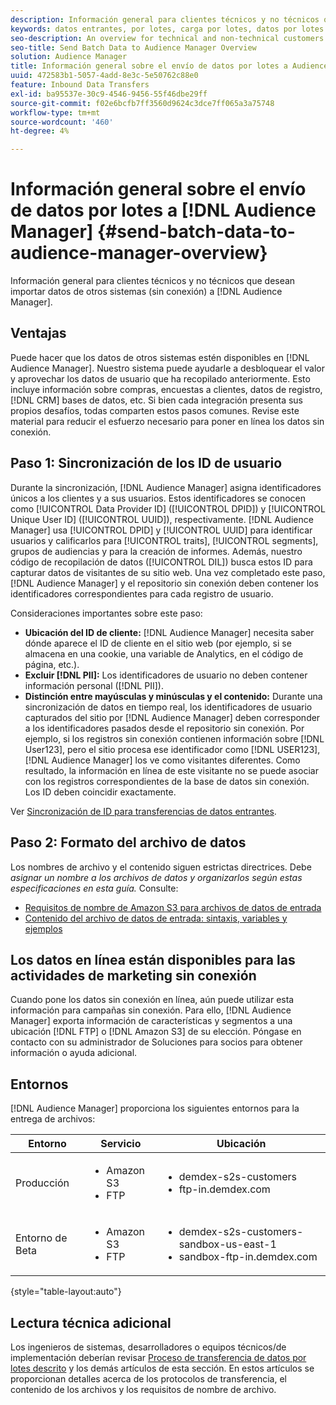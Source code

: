 ```yaml
---
description: Información general para clientes técnicos y no técnicos que desean importar datos de otros sistemas (sin conexión) a Audience Manager.
keywords: datos entrantes, por lotes, carga por lotes, datos por lotes
seo-description: An overview for technical and non-technical customers who want to bring data from other systems (offline) into Audience Manager. To do so, use the batch upload option in Audience Manager.
seo-title: Send Batch Data to Audience Manager Overview
solution: Audience Manager
title: Información general sobre el envío de datos por lotes a Audience Manager
uuid: 472583b1-5057-4add-8e3c-5e50762c88e0
feature: Inbound Data Transfers
exl-id: ba95537e-30c9-4546-9456-55f46dbe29ff
source-git-commit: f02e6bcfb7ff3560d9624c3dce7ff065a3a75748
workflow-type: tm+mt
source-wordcount: '460'
ht-degree: 4%

---
```


# Información general sobre el envío de datos por lotes a [!DNL Audience Manager] {#send-batch-data-to-audience-manager-overview}

Información general para clientes técnicos y no técnicos que desean importar datos de otros sistemas (sin conexión) a [!DNL Audience Manager].

## Ventajas

Puede hacer que los datos de otros sistemas estén disponibles en [!DNL Audience Manager]. Nuestro sistema puede ayudarle a desbloquear el valor y aprovechar los datos de usuario que ha recopilado anteriormente. Esto incluye información sobre compras, encuestas a clientes, datos de registro, [!DNL CRM] bases de datos, etc. Si bien cada integración presenta sus propios desafíos, todas comparten estos pasos comunes. Revise este material para reducir el esfuerzo necesario para poner en línea los datos sin conexión.

## Paso 1: Sincronización de los ID de usuario

Durante la sincronización, [!DNL Audience Manager] asigna identificadores únicos a los clientes y a sus usuarios. Estos identificadores se conocen como [!UICONTROL Data Provider ID] ([!UICONTROL DPID]) y [!UICONTROL Unique User ID] ([!UICONTROL UUID]), respectivamente. [!DNL Audience Manager] usa [!UICONTROL DPID] y [!UICONTROL UUID] para identificar usuarios y calificarlos para [!UICONTROL traits], [!UICONTROL segments], grupos de audiencias y para la creación de informes. Además, nuestro código de recopilación de datos ([!UICONTROL DIL]) busca estos ID para capturar datos de visitantes de su sitio web. Una vez completado este paso, [!DNL Audience Manager] y el repositorio sin conexión deben contener los identificadores correspondientes para cada registro de usuario.

Consideraciones importantes sobre este paso:

* **Ubicación del ID de cliente:** [!DNL Audience Manager] necesita saber dónde aparece el ID de cliente en el sitio web (por ejemplo, si se almacena en una cookie, una variable de Analytics, en el código de página, etc.).
* **Excluir [!DNL PII]:** Los identificadores de usuario no deben contener información personal ([!DNL PII]).
* **Distinción entre mayúsculas y minúsculas y el contenido:** Durante una sincronización de datos en tiempo real, los identificadores de usuario capturados del sitio por [!DNL Audience Manager] deben corresponder a los identificadores pasados desde el repositorio sin conexión. Por ejemplo, si los registros sin conexión contienen información sobre [!DNL User123], pero el sitio procesa ese identificador como [!DNL USER123], [!DNL Audience Manager] los ve como visitantes diferentes. Como resultado, la información en línea de este visitante no se puede asociar con los registros correspondientes de la base de datos sin conexión. Los ID deben coincidir exactamente.

Ver [Sincronización de ID para transferencias de datos entrantes](../../../integration/sending-audience-data/batch-data-transfer-explained/id-sync-http.md).

## Paso 2: Formato del archivo de datos

Los nombres de archivo y el contenido siguen estrictas directrices. Debe *asignar un nombre a los archivos de datos y organizarlos según estas especificaciones en esta guía.* Consulte:

* [Requisitos de nombre de Amazon S3 para archivos de datos de entrada](../../../integration/sending-audience-data/batch-data-transfer-explained/inbound-s3-filenames.md)
* [Contenido del archivo de datos de entrada: sintaxis, variables y ejemplos](../../../integration/sending-audience-data/batch-data-transfer-explained/inbound-file-contents.md)

## Los datos en línea están disponibles para las actividades de marketing sin conexión

Cuando pone los datos sin conexión en línea, aún puede utilizar esta información para campañas sin conexión. Para ello, [!DNL Audience Manager] exporta información de características y segmentos a una ubicación [!DNL FTP] o [!DNL Amazon S3] de su elección. Póngase en contacto con su administrador de Soluciones para socios para obtener información o ayuda adicional.

## Entornos

[!DNL Audience Manager] proporciona los siguientes entornos para la entrega de archivos:

| Entorno | Servicio | Ubicación |
|---------|----------|---------|
| Producción | <ul><li>Amazon S3</li><li>FTP</li></ul> | <ul><li>demdex-s2s-customers</li><li>ftp-in.demdex.com</li></ul> |
| Entorno de Beta | <ul><li>Amazon S3</li><li>FTP</li></ul> | <ul><li>demdex-s2s-customers-sandbox-us-east-1</li><li>sandbox-ftp-in.demdex.com</li></ul> |

{style="table-layout:auto"}

## Lectura técnica adicional

Los ingenieros de sistemas, desarrolladores o equipos técnicos/de implementación deberían revisar [Proceso de transferencia de datos por lotes descrito](../../../integration/sending-audience-data/batch-data-transfer-explained/batch-data-transfer-explained.md) y los demás artículos de esta sección. En estos artículos se proporcionan detalles acerca de los protocolos de transferencia, el contenido de los archivos y los requisitos de nombre de archivo.
